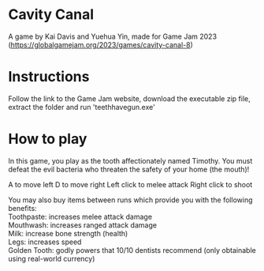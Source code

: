# Cavity Canal

A game by Kai Davis and Yuehua Yin, made for Game Jam 2023 (https://globalgamejam.org/2023/games/cavity-canal-8)

# Instructions
Follow the link to the Game Jam website, download the executable zip file, extract the folder and run 'teethhavegun.exe'

# How to play

In this game, you play as the tooth affectionately named Timothy. You must defeat the evil bacteria who threaten the safety of your home (the mouth)!

A to move left
D to move right
Left click to melee attack
Right click to shoot

You may also buy items between runs which provide you with the following benefits:  
Toothpaste: increases melee attack damage  
Mouthwash: increases ranged attack damage  
Milk: increase bone strength (health)  
Legs: increases speed  
Golden Tooth: godly powers that 10/10 dentists recommend (only obtainable using real-world currency)
